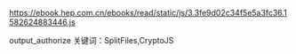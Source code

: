 https://ebook.hep.com.cn/ebooks/read/static/js/3.3fe9d02c34f5e5a3fc36.1582624883446.js

output_authorize
关键词：SplitFiles,CryptoJS
